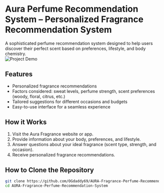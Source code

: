 # Aura Perfume Recommendation System   – Personalized Fragrance Recommendation System  

A sophisticated perfume recommendation system designed to help users discover their perfect scent based on preferences, lifestyle, and body chemistry.  
![Project Demo](images/imgperfume.jpg)

## Features  
- Personalized fragrance recommendations  
- Factors considered: sweat levels, perfume strength, scent preferences (woody, floral, citrus, etc.)  
- Tailored suggestions for different occasions and budgets  
- Easy-to-use interface for a seamless experience  

## How it Works  
1. Visit the Aura Fragrance website or app.  
2. Provide information about your body, preferences, and lifestyle.  
3. Answer questions about your ideal fragrance (scent type, strength, and occasion).  
4. Receive personalized fragrance recommendations.  

## How to Clone the Repository  
```bash
git clone https://github.com/OGdaddy69/AURA-Fragrance-Perfume-Recommendation-System
cd AURA-Fragrance-Perfume-Recommendation-System

